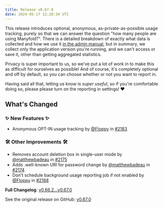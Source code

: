 ```yaml
---
title: Release v0.67.0
date: 2024-05-17 12:20:34 UTC
---
```

This release introduces optional, anonymous, as-private-as-possible usage tracking, purely so that we can answer the question "how many people are using Manyfold?". There is a detailed breakdown of exactly what data is collected and how we use it [in the admin manual](https://manyfold.app/sysadmin/tracking.html), but in summary, we collect only the application version you're running, and we can't access or save it, other than getting aggregated statistics.

Privacy is super important to us, so we've put a lot of work in to make this as difficult for ourselves as possible! And of course, it's completely optional and off by default, so you can choose whether or not you want to report in.

Having said all that, letting us know is *super useful*, so if you're comfortable doing so, please please turn on the reporting in settings! ❤️

## What's Changed
### ✨ New Features ✨
* Anonymous OPT-IN usage tracking by [@Floppy](https://github.com/Floppy) in [#2183](https://github.com/manyfold3d/manyfold/pull/2183)
### 🛠️ Other Improvements 🛠️
* Removes account deletion box in single-user mode by [@matthewbadeau](https://github.com/matthewbadeau) in [#2175](https://github.com/manyfold3d/manyfold/pull/2175)
* Adds .well-known URI for password change by [@matthewbadeau](https://github.com/matthewbadeau) in [#2174](https://github.com/manyfold3d/manyfold/pull/2174)
* Don't schedule background usage reporting job if not enabled by [@Floppy](https://github.com/Floppy) in [#2188](https://github.com/manyfold3d/manyfold/pull/2188)


**Full Changelog**: [v0.66.2...v0.67.0](https://github.com/manyfold3d/manyfold/compare/v0.66.2...v0.67.0)

See the original release on GitHub: [v0.67.0](https://github.com/manyfold3d/manyfold/releases/tag/v0.67.0)
